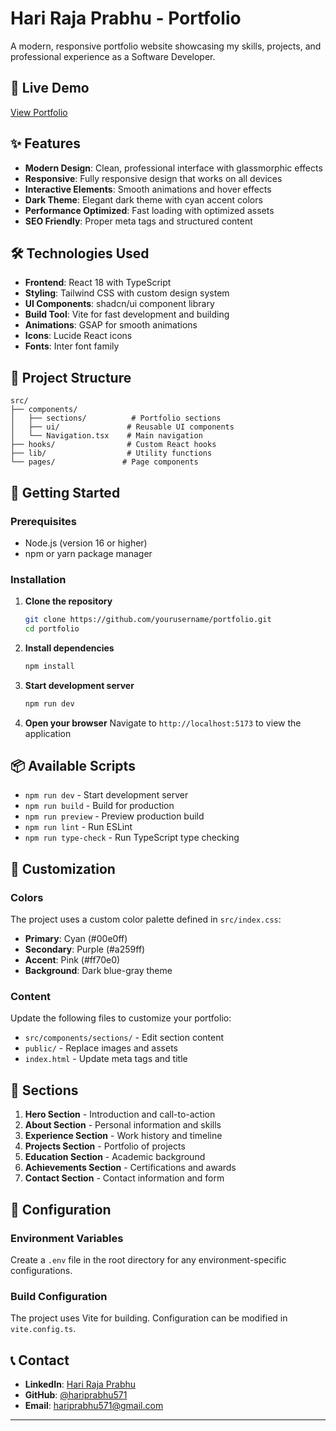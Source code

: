 # Hari Raja Prabhu - Portfolio

A modern, responsive portfolio website showcasing my skills, projects, and professional experience as a Software Developer.

## 🚀 Live Demo

[View Portfolio](https://your-portfolio-url.com)

## ✨ Features

- **Modern Design**: Clean, professional interface with glassmorphic effects
- **Responsive**: Fully responsive design that works on all devices
- **Interactive Elements**: Smooth animations and hover effects
- **Dark Theme**: Elegant dark theme with cyan accent colors
- **Performance Optimized**: Fast loading with optimized assets
- **SEO Friendly**: Proper meta tags and structured content

## 🛠️ Technologies Used

- **Frontend**: React 18 with TypeScript
- **Styling**: Tailwind CSS with custom design system
- **UI Components**: shadcn/ui component library
- **Build Tool**: Vite for fast development and building
- **Animations**: GSAP for smooth animations
- **Icons**: Lucide React icons
- **Fonts**: Inter font family

## 📁 Project Structure

```
src/
├── components/
│   ├── sections/          # Portfolio sections
│   ├── ui/               # Reusable UI components
│   └── Navigation.tsx    # Main navigation
├── hooks/                # Custom React hooks
├── lib/                  # Utility functions
└── pages/               # Page components
```

## 🚀 Getting Started

### Prerequisites

- Node.js (version 16 or higher)
- npm or yarn package manager

### Installation

1. **Clone the repository**
   ```bash
   git clone https://github.com/yourusername/portfolio.git
   cd portfolio
   ```

2. **Install dependencies**
   ```bash
   npm install
   ```

3. **Start development server**
   ```bash
   npm run dev
   ```

4. **Open your browser**
   Navigate to `http://localhost:5173` to view the application

## 📦 Available Scripts

- `npm run dev` - Start development server
- `npm run build` - Build for production
- `npm run preview` - Preview production build
- `npm run lint` - Run ESLint
- `npm run type-check` - Run TypeScript type checking

## 🎨 Customization

### Colors
The project uses a custom color palette defined in `src/index.css`:
- **Primary**: Cyan (#00e0ff)
- **Secondary**: Purple (#a259ff)
- **Accent**: Pink (#ff70e0)
- **Background**: Dark blue-gray theme

### Content
Update the following files to customize your portfolio:
- `src/components/sections/` - Edit section content
- `public/` - Replace images and assets
- `index.html` - Update meta tags and title

## 📱 Sections

1. **Hero Section** - Introduction and call-to-action
2. **About Section** - Personal information and skills
3. **Experience Section** - Work history and timeline
4. **Projects Section** - Portfolio of projects
5. **Education Section** - Academic background
6. **Achievements Section** - Certifications and awards
7. **Contact Section** - Contact information and form

## 🔧 Configuration

### Environment Variables
Create a `.env` file in the root directory for any environment-specific configurations.

### Build Configuration
The project uses Vite for building. Configuration can be modified in `vite.config.ts`.


## 📞 Contact

- **LinkedIn**: [Hari Raja Prabhu](https://www.linkedin.com/in/hari-raja-prabhu/)
- **GitHub**: [@hariprabhu571](https://github.com/hariprabhu571)
- **Email**: hariprabhu571@gmail.com

---
